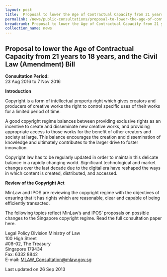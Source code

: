 ```yaml
---
layout: post
title:  Proposal to lower the Age of Contractual Capacity from 21 years to 18 years, and the Civil Law (Amendment) Bill
permalink: /news/public-consultations/proposal-to-lower-the-age-of-contractual-capacity-from-21-years-to-18-years-and-the-civil-law/
breadcrumb: Proposal to lower the Age of Contractual Capacity from 21 years to 18 years, and the Civil Law (Amendment) Bill
collection_name: news
---
```


Proposal to lower the Age of Contractual Capacity from 21 years to 18 years, and the Civil Law (Amendment) Bill
---

**Consultation Period:**  
23 Aug 2016 to 7 Nov 2016

**Introduction**

Copyright is a form of intellectual property right which gives creators and producers of creative works the right to control specific uses of their works for a limited period of time.

A good copyright regime balances between providing exclusive rights as an incentive to create and disseminate new creative works, and providing appropriate access to those works for the benefit of other creators and society at large. This balance encourages the creation and dissemination of knowledge and ultimately contributes to the larger drive to foster innovation.

Copyright law has to be regularly updated in order to maintain this delicate balance in a rapidly changing world.  Significant technological and market changes over the last decade due to the digital era have reshaped the ways in which content is created, distributed, and accessed.

**Review of the Copyright Act**

MinLaw and IPOS are reviewing the copyright regime with the objectives of ensuring that it has rights which are reasonable, clear and capable of being efficiently transacted.

The following topics reflect MinLaw’s and IPOS’ proposals on possible changes to the Singapore copyright regime. Read the full consultation paper here.

<p class="address-centered">
Legal Policy Division
Ministry of Law<br>
100 High Street<br>
#08-02, The Treasury<br>
Singapore 179434<br>
Fax: 6332 8842<br>
E-mail: <a href="mailto:MLAW_Consultation@mlaw.gov.sg">MLAW_Consultation@mlaw.gov.sg</a>
</p>

<p class="right-side-updated">Last updated on 26 Sep 2013</p>
